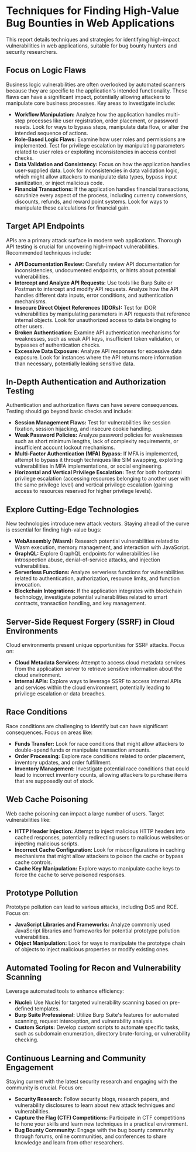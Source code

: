 # Techniques for Finding High-Value Bug Bounties in Web Applications

This report details techniques and strategies for identifying high-impact vulnerabilities in web applications, suitable for bug bounty hunters and security researchers.

## Focus on Logic Flaws

Business logic vulnerabilities are often overlooked by automated scanners because they are specific to the application's intended functionality.  These flaws can have a significant impact, potentially allowing attackers to manipulate core business processes.  Key areas to investigate include:

* **Workflow Manipulation:** Analyze how the application handles multi-step processes like user registration, order placement, or password resets. Look for ways to bypass steps, manipulate data flow, or alter the intended sequence of actions.
* **Role-Based Logic Flaws:**  Examine how user roles and permissions are implemented. Test for privilege escalation by manipulating parameters related to user roles or exploiting inconsistencies in access control checks.
* **Data Validation and Consistency:**  Focus on how the application handles user-supplied data. Look for inconsistencies in data validation logic, which might allow attackers to manipulate data types, bypass input sanitization, or inject malicious code.
* **Financial Transactions:** If the application handles financial transactions, scrutinize every aspect of the process, including currency conversions, discounts, refunds, and reward point systems.  Look for ways to manipulate these calculations for financial gain.


## Target API Endpoints

APIs are a primary attack surface in modern web applications.  Thorough API testing is crucial for uncovering high-impact vulnerabilities.  Recommended techniques include:

* **API Documentation Review:** Carefully review API documentation for inconsistencies, undocumented endpoints, or hints about potential vulnerabilities.
* **Intercept and Analyze API Requests:** Use tools like Burp Suite or Postman to intercept and modify API requests. Analyze how the API handles different data inputs, error conditions, and authentication mechanisms.
* **Insecure Direct Object References (IDORs):** Test for IDOR vulnerabilities by manipulating parameters in API requests that reference internal objects.  Look for unauthorized access to data belonging to other users.
* **Broken Authentication:** Examine API authentication mechanisms for weaknesses, such as weak API keys, insufficient token validation, or bypasses of authentication checks.
* **Excessive Data Exposure:** Analyze API responses for excessive data exposure. Look for instances where the API returns more information than necessary, potentially leaking sensitive data.


## In-Depth Authentication and Authorization Testing

Authentication and authorization flaws can have severe consequences.  Testing should go beyond basic checks and include:

* **Session Management Flaws:**  Test for vulnerabilities like session fixation, session hijacking, and insecure cookie handling.
* **Weak Password Policies:** Analyze password policies for weaknesses such as short minimum lengths, lack of complexity requirements, or insufficient account lockout mechanisms.
* **Multi-Factor Authentication (MFA) Bypass:** If MFA is implemented, attempt to bypass it through techniques like SIM swapping, exploiting vulnerabilities in MFA implementations, or social engineering.
* **Horizontal and Vertical Privilege Escalation:**  Test for both horizontal privilege escalation (accessing resources belonging to another user with the same privilege level) and vertical privilege escalation (gaining access to resources reserved for higher privilege levels).


## Explore Cutting-Edge Technologies

New technologies introduce new attack vectors.  Staying ahead of the curve is essential for finding high-value bugs:

* **WebAssembly (Wasm):** Research potential vulnerabilities related to Wasm execution, memory management, and interaction with JavaScript.
* **GraphQL:** Explore GraphQL endpoints for vulnerabilities like introspection abuse, denial-of-service attacks, and injection vulnerabilities.
* **Serverless Functions:**  Analyze serverless functions for vulnerabilities related to authentication, authorization, resource limits, and function invocation.
* **Blockchain Integrations:** If the application integrates with blockchain technology, investigate potential vulnerabilities related to smart contracts, transaction handling, and key management.


## Server-Side Request Forgery (SSRF) in Cloud Environments

Cloud environments present unique opportunities for SSRF attacks.  Focus on:

* **Cloud Metadata Services:**  Attempt to access cloud metadata services from the application server to retrieve sensitive information about the cloud environment.
* **Internal APIs:**  Explore ways to leverage SSRF to access internal APIs and services within the cloud environment, potentially leading to privilege escalation or data breaches.


## Race Conditions

Race conditions are challenging to identify but can have significant consequences.  Focus on areas like:

* **Funds Transfer:**  Look for race conditions that might allow attackers to double-spend funds or manipulate transaction amounts.
* **Order Processing:**  Explore race conditions related to order placement, inventory updates, and order fulfillment.
* **Inventory Management:**  Investigate potential race conditions that could lead to incorrect inventory counts, allowing attackers to purchase items that are supposedly out of stock.


## Web Cache Poisoning

Web cache poisoning can impact a large number of users.  Target vulnerabilities like:

* **HTTP Header Injection:** Attempt to inject malicious HTTP headers into cached responses, potentially redirecting users to malicious websites or injecting malicious scripts.
* **Incorrect Cache Configuration:**  Look for misconfigurations in caching mechanisms that might allow attackers to poison the cache or bypass cache controls.
* **Cache Key Manipulation:**  Explore ways to manipulate cache keys to force the cache to serve poisoned responses.


## Prototype Pollution

Prototype pollution can lead to various attacks, including DoS and RCE.  Focus on:

* **JavaScript Libraries and Frameworks:**  Analyze commonly used JavaScript libraries and frameworks for potential prototype pollution vulnerabilities.
* **Object Manipulation:**  Look for ways to manipulate the prototype chain of objects to inject malicious properties or modify existing ones.



## Automated Tooling for Recon and Vulnerability Scanning

Leverage automated tools to enhance efficiency:

* **Nuclei:** Use Nuclei for targeted vulnerability scanning based on pre-defined templates.
* **Burp Suite Professional:** Utilize Burp Suite's features for automated scanning, request interception, and vulnerability analysis.
* **Custom Scripts:** Develop custom scripts to automate specific tasks, such as subdomain enumeration, directory brute-forcing, or vulnerability checking.


## Continuous Learning and Community Engagement

Staying current with the latest security research and engaging with the community is crucial.  Focus on:

* **Security Research:**  Follow security blogs, research papers, and vulnerability disclosures to learn about new attack techniques and vulnerabilities.
* **Capture the Flag (CTF) Competitions:** Participate in CTF competitions to hone your skills and learn new techniques in a practical environment.
* **Bug Bounty Community:** Engage with the bug bounty community through forums, online communities, and conferences to share knowledge and learn from other researchers.